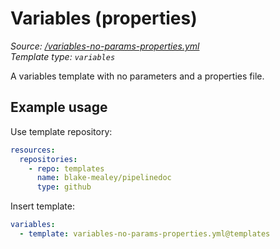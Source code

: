 <!-- this file was generated by pipelinedoc - do not modify directly -->

# Variables (properties)

_Source: [/variables-no-params-properties.yml](/variables-no-params-properties.yml)_
<br/>
_Template type: `variables`_

A variables template with no parameters and a properties file.


## Example usage

Use template repository:

```yaml
resources:
  repositories:
    - repo: templates
      name: blake-mealey/pipelinedoc
      type: github
```

Insert template:

```yaml
variables:
  - template: variables-no-params-properties.yml@templates
```